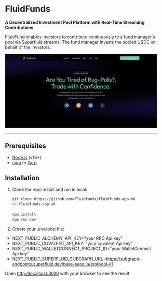 # FluidFunds

**A Decentralized Investment Pool Platform with Real-Time Streaming Contributions**

FluidFund enables investors to contribute continuously to a fund manager's pool via Superfluid streams. The fund manager invests the pooled USDC on behalf of the investors.

![FluidFunds](https://github.com/fluidfunds/fluidfunds-app-v0/blob/main/design/fluidfunds.png)

---

## Prerequisites

- [Node.js](https://nodejs.org/) (v16+)
- [npm](https://www.npmjs.com/) or [Yarn](https://yarnpkg.com/)

## Installation

1. Clone the repo install and run in local:
   ```bash
   git clone https://github.com/fluidfunds/fluidfunds-app-v0
   cd fluidfunds-app-v0
  
   npm install
   npm run dev
   
   ```

2. Create your .env.local file:

- NEXT_PUBLIC_ALCHEMY_API_KEY="your RPC Api key"
- NEXT_PUBLIC_COVALENT_API_KEY="your covalent Api key"
- NEXT_PUBLIC_WALLETCONNECT_PROJECT_ID="your WalletConnect Api key"
- NEXT_PUBLIC_SUPERFLUID_SUBGRAPH_URL=https://subgraph-endpoints.superfluid.dev/base-sepolia/protocol-v1




Open [http://localhost:3000](http://localhost:3000) with your browser to see the result.


